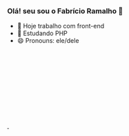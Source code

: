 ### Olá! seu sou o Fabrício Ramalho 👋


- 🔭 Hoje trabalho com front-end
- 🌱 Estudando PHP
- 😄 Pronouns: ele/dele
<div>
  <a href="https://github.com/fabriciobramalho">
  <img height="180em" src"https://github-readme-stats.vercel.app/api?username-fabriciobramalho&show_icons-true&theme-dracula&include_all_commits-true&count_private-true"/>
  <img height="180em" src""/>
</div>
